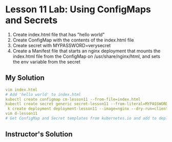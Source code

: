 # Lesson 11 Lab: Using ConfigMaps and Secrets

1. Create index.html file that has "hello world"
2. Create ConfigMap with the contents of the index.html file
3. Create secret with MYPASSWORD=verysecret
4. Create a Manifest file that starts an nginx deployment that mounts the index.html file from the ConfigMap on /usr/share/nginx/html, and sets the env variable from the secret

## My Solution

```yaml
vim index.html
# Add 'hello world' to index.html
kubectl create configmap cm-lesson11 --from-file=index.html
kubectl create secret generic secret-lesson11 --from-literal=MYPASSWORD=verysecret
 k create deployment deployment-lesson11 --image=nginx --dry-run=client -o yaml > d-lesson11
vim d-lesson11
# Get ConfigMap and Secret templates from kubernetes.io and add to deployment
```


## Instructor's Solution
